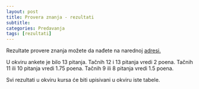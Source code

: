 ```yaml
---
layout: post
title: Provera znanja - rezultati
subtitle: 
categories: Predavanja
tags: [rezultati]
---
```


Rezultate provere znanja možete da nađete na narednoj [adresi.](../../../../vs/rezultati/VerifikacijaSoftvera2022.xlsx)

U okviru ankete je bilo 13 pitanja. Tačnih 12 i 13 pitanja vredi 2 poena. Tačnih 11 ili 10 pitanja vredi 1.75 poena. Tačnih 9 ili 8 pitanja vredi 1.5 poena. 

Svi rezultati u okviru kursa će biti upisivani u okviru iste tabele. 


